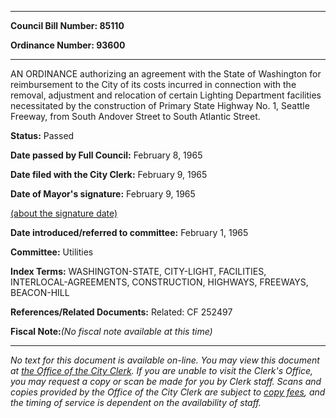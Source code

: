 

********

**Council Bill Number: 85110**
   
**Ordinance Number: 93600**
********

 AN ORDINANCE authorizing an agreement with the State of Washington for reimbursement to the City of its costs incurred in connection with the removal, adjustment and relocation of certain Lighting Department facilities necessitated by the construction of Primary State Highway No. 1, Seattle Freeway, from South Andover Street to South Atlantic Street.

**Status:** Passed
   
**Date passed by Full Council:** February 8, 1965
   
**Date filed with the City Clerk:** February 9, 1965
   
**Date of Mayor's signature:** February 9, 1965
   
[(about the signature date)](/~public/approvaldate.htm)
   
   
   
**Date introduced/referred to committee:** February 1, 1965
   
**Committee:** Utilities
   
   
**Index Terms:** WASHINGTON-STATE, CITY-LIGHT, FACILITIES, INTERLOCAL-AGREEMENTS, CONSTRUCTION, HIGHWAYS, FREEWAYS, BEACON-HILL

**References/Related Documents:** Related: CF 252497

**Fiscal Note:**_(No fiscal note available at this time)_
********

_No text for this document is available on-line. You may view this document at [the Office of the City Clerk](http://www.seattle.gov/leg/clerk/contactUs.htm). If you are unable to visit the Clerk's Office, you may request a copy or scan be made for you by Clerk staff. Scans and copies provided by the Office of the City Clerk are subject to [copy fees](http://clerk.seattle.gov/~public/clerkfees.htm), and the timing of service is dependent on the availability of staff._


